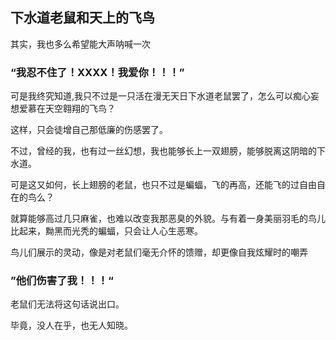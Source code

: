 ## 下水道老鼠和天上的飞鸟

其实，我也多么希望能大声呐喊一次

### **“我忍不住了！XXXX！我爱你！！！”**

可是我终究知道,我只不过是一只活在漫无天日下水道老鼠罢了，怎么可以痴心妄想爱慕在天空翱翔的飞鸟？

这样，只会徒增自己那低廉的伤感罢了。

不过，曾经的我，也有过一丝幻想，我也能够长上一双翅膀，能够脱离这阴暗的下水道。

可是这又如何，长上翅膀的老鼠，也只不过是蝙蝠，飞的再高，还能飞的过自由自在的鸟么？

就算能够高过几只麻雀，也难以改变我那恶臭的外貌。与有着一身美丽羽毛的鸟儿比起来，黝黑而光秃的蝙蝠，只会让人心生恶寒。

鸟儿们展示的灵动，像是对老鼠们毫无介怀的馈赠，却更像自我炫耀时的嘲弄

### **”他们伤害了我！！！“**

老鼠们无法将这句话说出口。

毕竟，没人在乎，也无人知晓。

